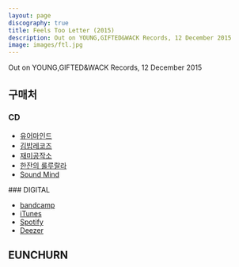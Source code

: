 ```yaml
---
layout: page
discography: true
title: Feels Too Letter (2015)
description: Out on YOUNG,GIFTED&WACK Records, 12 December 2015
image: images/ftl.jpg
---
```

Out on YOUNG,GIFTED&WACK Records, 12 December 2015
## 구매처
### CD
<ul class="actions">
    <li><a href="http://your-mind.com/product/detail.html?product_no=2808&cate_no=1&display_group=2" target="_blank" class="button">유어마인드</a></li>
    <li><a href="http://www.gimbabrecords.com/product/detail.html?product_no=2558&cate_no=1&display_group=3" target="_blank" class="button">김밥레코즈</a></li>
    <li><a href="http://blog.naver.com/studiozemi" target="_blank" class="button">재미공작소</a></li>
    <li><a href="https://www.facebook.com/caferuloorala/?fref=mentions" target="_blank" class="button">한잔의 룰루랄라</a></li>
    <li><a href="https://www.facebook.com/soundmindseoul/?fref=mentions" target="_blank" class="button">Sound Mind</a></li>
</ul>
### DIGITAL
<ul class="actions">
    <li><a href="https://younggiftedwack.bandcamp.com/album/feels-too-letter" target="_blank" class="button">bandcamp</a></li>
    <li><a href="https://itunes.apple.com/us/album/feels-too-letter-ep/id1061413903" target="_blank" class="button">iTunes</a></li>
    <li><a href="https://open.spotify.com/album/54CyxSIT5AN24xUfOPmJST" target="_blank" class="button">Spotify</a></li>
    <li><a href="http://www.deezer.com/album/11768350" target="_blank" class="button">Deezer</a></li>
</ul>

## EUNCHURN
